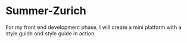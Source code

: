 # Summer-Zurich
For my front end development phase, I will create a mini platform with a style guide and style guide in action.
